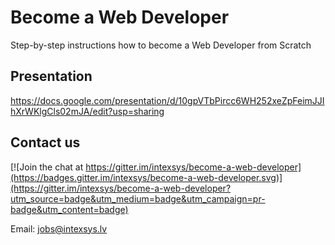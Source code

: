 # Become a Web Developer

Step-by-step instructions how to become a Web Developer from Scratch

Presentation
------------
https://docs.google.com/presentation/d/10gpVTbPircc6WH252xeZpFeimJJIhXrWKlgCls02mJA/edit?usp=sharing

Contact us
----------
[![Join the chat at https://gitter.im/intexsys/become-a-web-developer](https://badges.gitter.im/intexsys/become-a-web-developer.svg)](https://gitter.im/intexsys/become-a-web-developer?utm_source=badge&utm_medium=badge&utm_campaign=pr-badge&utm_content=badge)

Email: jobs@intexsys.lv
